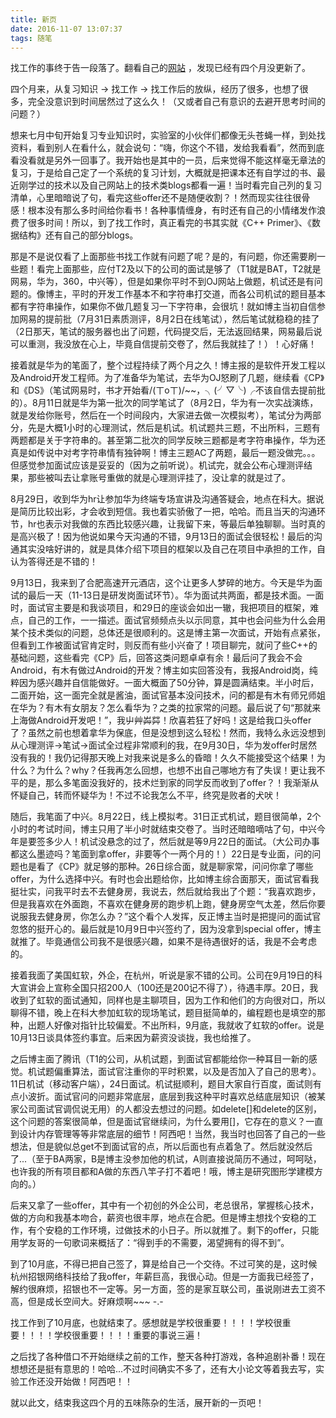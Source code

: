 ```yaml
---
title: 新页
date: 2016-11-07 13:07:37
tags: 随笔
---
```

找工作的事终于告一段落了。翻看自己的[网站](http://www.zyh1690.org) ，发现已经有四个月没更新了。

四个月来，从复习知识 -> 找工作 -> 找工作后的放纵，经历了很多，也想了很多，完全没意识到时间居然过了这么久！（又或者自己有意识的去避开思考时间的问题？）

<!--more-->

想来七月中旬开始复习专业知识时，实验室的小伙伴们都像无头苍蝇一样，到处找资料，看到别人在看什么，就会说句：“嗨，你这个不错，发给我看看”，然而到底看没看就是另外一回事了。我开始也是其中的一员，后来觉得不能这样毫无章法的复习，于是给自己定了一个系统的复习计划，大概就是把课本还有自学过的书、最近刚学过的技术以及自己网站上的技术类blogs都看一遍！当时看完自己列的复习清单，心里暗暗说了句，看完这些offer还不是随便收割？！然而现实往往很骨感！根本没有那么多时间给你看书！各种事情缠身，有时还有自己的小情绪发作浪费了很多时间！所以，到了找工作时，真正看完的书其实就《C++ Primer》、《数据结构》还有自己的部分blogs。

那是不是说仅看了上面那些书找工作就有问题了呢？是的，有问题，你还需要刷一些题！看完上面那些，应付T2及以下的公司的面试是够了（T1就是BAT，T2就是网易，华为，360，中兴等），但是如果你平时不到OJ网站上做题，机试还是有问题的。像博主，平时的开发工作基本不和字符串打交道，而各公司机试的题目基本都有字符串操作，如果你不做几题复习一下字符串，会很坑！就如博主当初自信参加网易的提前批（7月31日素质测评，8月2日在线笔试），然后笔试就稳稳的挂了（2日那天，笔试的服务器也出了问题，代码提交后，无法返回结果，网易最后说可以重测，我没放在心上，毕竟自信提前交卷了，然后我就挂了！）！心好痛！

接着就是华为的笔面了，整个过程持续了两个月之久！博主报的是软件开发工程以及Android开发工程师。为了准备华为笔试，去华为OJ怒刷了几题，继续看《CP》和《DS》（笔试网易时，书才开始看/(ㄒoㄒ)/~~，╮(╯▽╰)╭不该自信去提前批的）。8月11日就是华为第一批次的同学笔试了（8月2日，华为有一次实战演练，就是发给你账号，然后在一个时间段内，大家进去做一次模拟考），笔试分为两部分，先是大概1小时的心理测试，然后是机试。机试题共三题，不出所料，三题有两题都是关于字符串的。甚至第二批次的同学反映三题都是考字符串操作，华为还真是如传说中对考字符串情有独钟啊！博主三题AC了两题，最后一题没做完。。。但感觉参加面试应该是妥妥的（因为之前听说）。机试完，就会公布心理测评结果，那些被叫去让拿账号重做的就是心理测评挂了，没让拿的就是过了。

8月29日，收到华为hr让参加华为终端专场宣讲及沟通答疑会，地点在科大。据说是简历比较出彩，才会收到短信。我也着实骄傲了一把，哈哈。而且当天的沟通环节，hr也表示对我做的东西比较感兴趣，让我留下来，等最后单独聊聊。当时真的是高兴极了！因为他说如果今天沟通的不错，9月13日的面试会很轻松！最后的沟通其实没啥好讲的，就是具体介绍下项目的框架以及自己在项目中承担的工作，自认为答得还是不错的！

9月13日，我来到了合肥高速开元酒店，这个让更多人梦碎的地方。今天是华为面试的最后一天（11-13日是研发岗面试环节）。华为面试共两面，都是技术面。一面时，面试官主要是和我谈项目，和29日的座谈会如出一辙，我把项目的框架，难点，自己的工作，一一描述。面试官频频点头以示同意，其中也会问些为什么会用某个技术类似的问题，总体还是很顺利的。这是博主第一次面试，开始有点紧张，但看到工作被面试官肯定时，则反而有些小兴奋了！项目聊完，就问了些C++的基础问题，这些看完《CP》后，回答这类问题卓卓有余！最后问了我会不会Android，有木有做过Android的开发？博主如实回答没有，我报Android岗，纯粹因为感兴趣并自信能做好。一面大概面了50分钟，算是圆满结束。半小时后，二面开始，这一面完全就是酱油，面试官基本没问技术，问的都是有木有师兄师姐在华为？有木有女朋友？怎么看华为？之类的拉家常的问题。最后说了句“那就来上海做Android开发吧！”，我屮艸芔茻！欣喜若狂了好吗！这是给我口头offer了？虽然之前也想着拿华为保底，但是没想到这么轻松！然而，我特么永远没想到从心理测评->笔试->面试全过程非常顺利的我，在9月30日，华为发offer时居然没有我的！我仍记得那天晚上对我来说是多么的昏暗！久久不能接受这个结果！为什么？为什么？why？任我再怎么回想，也想不出自己哪地方有了失误！更让我不平的是，那么多笔面没我好的，技术烂到家的同学反而收到了offer？！我渐渐从怀疑自己，转而怀疑华为！不过不论我怎么不平，终究是败者的犬吠！

随后，我笔面了中兴。8月22日，线上模拟考。31日正式机试，题目很简单，2个小时的考试时间，博主只用了半小时就结束交卷了。当时还暗暗嘀咕了句，中兴今年是要签多少人！机试没悬念的过了，然后就是等9月22日的面试。（大公司办事都这么墨迹吗？笔面到拿offer，非要等个一两个月的！）22日是专业面，问的问题也是看了《CP》就足够的那种。26日综合面，就是聊家常，问问你拿了哪些offer，为什么选择中兴。有时也会出题给你，比如博主综合面那天，面试官看我挺壮实，问我平时去不去健身房，我说去，然后就给我出了个题：“我喜欢跑步，但是我喜欢在外面跑，不喜欢在健身房的跑步机上跑，健身房空气太差，然后你要说服我去健身房，你怎么办？”这个看个人发挥，反正博主当时是把提问的面试官忽悠的挺开心的。最后就是10月9日中兴签约了，因为没拿到special offer，博主就推了。毕竟通信公司我不是很感兴趣，如果不是待遇很好的话，我是不会考虑的。

接着我面了美国虹软，外企，在杭州，听说是家不错的公司。公司在9月19日的科大宣讲会上宣称全国只招200人（100还是200记不得了），待遇丰厚。20日，我收到了虹软的面试通知，同样也是主聊项目，因为工作和他们的方向很对口，所以聊得不错，晚上在科大参加虹软的现场笔试，题目挺简单的，编程题也是填空的那种，出题人好像对指针比较偏爱。不出所料，9月底，我就收了虹软的offer。说是10月13日谈具体签约事宜。后来因为薪资没谈拢，我也给推了。

之后博主面了腾讯（T1的公司，从机试题，到面试官都能给你一种耳目一新的感觉。机试题偏重算法，面试官注重你的平时积累，以及是否加入了自己的思考）。11日机试（移动客户端），24日面试。机试挺顺利，题目大家自行百度，面试则有点小波折。面试官问的问题非常底层，底层到我这种平时喜欢总结底层知识（被某家公司面试官调侃说无用）的人都没去想过的问题。如delete[]和delete的区别，这个问题的答案很简单，但是面试官继续问，为什么要用[]，它存在的意义？一直到设计内存管理等等非常底层的细节！阿西吧！当然，我当时也回答了自己的一些想法，但是貌似总get不到面试官的点，所以后面也有点着急了。然后就没然后了...（至于BA两家，B是博主没参加他的机试，A则直接说简历不通过，呵呵哒，也许我的所有项目都和A做的东西八竿子打不着吧！哦，博主是研究图形学建模方向的。）

后来又拿了一些offer，其中有一个初创的外企公司，老总很吊，掌握核心技术，做的方向和我基本吻合，薪资也很丰厚，地点在合肥。但是博主想找个安稳的工作，有个安稳的工作环境，过做技术的小日子。所以就推了。剩下的offer，只能用学友哥的一句歌词来概括了：“得到手的不需要，渴望拥有的得不到”。

到了10月底，不得已把自己签了，算是给自己一个交待。不过可笑的是，这时候杭州招银网络科技给了我offer，年薪巨高，我很心动。但是一方面我已经签了，解约很麻烦，招银也不一定等。另一方面，签的是家互联公司，虽说刚进去工资不高，但是成长空间大。好麻烦啊~~~ -.-

找工作到了10月底，也就结束了。感想就是学校很重要！！！！学校很重要！！！！学校很重要！！！！重要的事说三遍！

之后找了各种借口不开始继续之前的工作，整天各种打游戏，各种追剧补番！现在想想还是挺有意思的！哈哈...不过时间确实不多了，还有大小论文等着我去写，实验工作还没开始做！阿西吧！！

就以此文，结束我这四个月的五味陈杂的生活，展开新的一页吧！